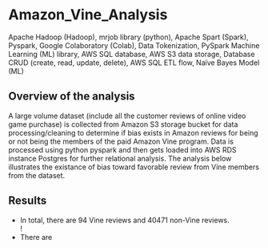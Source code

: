 # Amazon_Vine_Analysis
Apache Hadoop (Hadoop), mrjob library (python), Apache Spart (Spark), Pyspark, Google Colaboratory (Colab), Data Tokenization, PySpark Machine Learning (ML) library, AWS SQL database, AWS S3 data storage, Database CRUD (create, read, update, delete), AWS SQL ETL flow, Naïve Bayes Model (ML)

## Overview of the analysis
A large volume dataset (include all the customer reviews of online video game purchase) is collected from Amazon S3 storage bucket for data processing/cleaning to determine if bias exists in Amazon reviews for being or not being the members of the paid Amazon Vine program. Data is processed using python pyspark and then gets loaded into AWS RDS instance Postgres for further relational analysis. The analysis below illustrates the existance of bias toward favorable review from Vine members from the dataset.  

## Results
- In total, there are 94 Vine reviews and 40471 non-Vine reviews.  
!
- There are 
